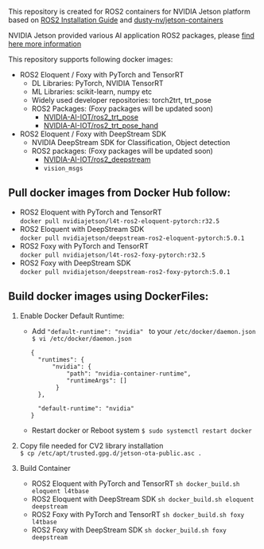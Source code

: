 This repository is created for ROS2 containers for NVIDIA Jetson platform based on [ROS2 Installation Guide](https://index.ros.org/doc/ros2/Installation/) and [dusty-nv/jetson-containers](https://github.com/dusty-nv/jetson-containers)

NVIDIA Jetson provided various AI application ROS2 packages, please [find here more information](https://nvidia-ai-iot.github.io/ros2_jetson/)

This repository supports following docker images:

- ROS2 Eloquent / Foxy with PyTorch and TensorRT <br/>
     - DL Libraries: PyTorch, NVIDIA TensorRT  <br/>
     - ML Libraries: scikit-learn, numpy etc  <br/>
     - Widely used developer repositories: torch2trt, trt_pose
     - ROS2 Packages: (Foxy packages will be updated soon)
        - [NVIDIA-AI-IOT/ros2_trt_pose](https://github.com/NVIDIA-AI-IOT/ros2_trt_pose) <br/>
        - [NVIDIA-AI-IOT/ros2_trt_pose_hand](https://github.com/NVIDIA-AI-IOT/ros2_trt_pose_hand) <br/>
- ROS2 Eloquent / Foxy with DeepStream SDK <br/>
     - NVIDIA DeepStream SDK for Classification, Object detection <br/>
     - ROS2 packages: (Foxy packages will be updated soon)
        - [NVIDIA-AI-IOT/ros2_deepstream](https://github.com/NVIDIA-AI-IOT/ros2_deepstream) <br/>
        - ```vision_msgs```

## Pull docker images from Docker Hub follow:
- ROS2 Eloquent with PyTorch and TensorRT <br/>
  ``` docker pull nvidiajetson/l4t-ros2-eloquent-pytorch:r32.5 ```
- ROS2 Eloquent with DeepStream SDK <br/>
  ``` docker pull nvidiajetson/deepstream-ros2-eloquent-pytorch:5.0.1 ```
- ROS2 Foxy with PyTorch and TensorRT <br/>
  ``` docker pull nvidiajetson/l4t-ros2-foxy-pytorch:r32.5 ```
- ROS2 Foxy with DeepStream SDK <br/>
  ``` docker pull nvidiajetson/deepstream-ros2-foxy-pytorch:5.0.1 ```

## Build docker images using DockerFiles:

1. Enable Docker Default Runtime: <br/>
   - Add ```"default-runtime": "nvidia" ``` to your ```/etc/docker/daemon.json```
   ``` $ vi /etc/docker/daemon.json```
   ``` 
      {
        "runtimes": {
            "nvidia": {
                "path": "nvidia-container-runtime",
                "runtimeArgs": []
             }
        },

        "default-runtime": "nvidia"
      }
    ```
    - Restart docker or Reboot system
    ``` $ sudo systemctl restart docker ``` <br/>

2. Copy file needed for CV2 library installation <br/>
   ``` $ cp /etc/apt/trusted.gpg.d/jetson-ota-public.asc . ```

3. Build Container <br/>
   - ROS2 Eloquent with PyTorch and TensorRT
     ``` sh docker_build.sh eloquent l4tbase ```
   - ROS2 Eloquent with DeepStream SDK
     ``` sh docker_build.sh eloquent deepstream ```
   - ROS2 Foxy with PyTorch and TensorRT
     ``` sh docker_build.sh foxy l4tbase ```
   - ROS2 Foxy with DeepStream SDK
     ``` sh docker_build.sh foxy deepstream ```
